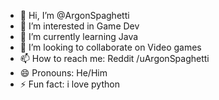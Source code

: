 - 👋 Hi, I’m @ArgonSpaghetti
- 👀 I’m interested in Game Dev
- 🌱 I’m currently learning Java
- 💞️ I’m looking to collaborate on Video games
- 📫 How to reach me: Reddit /uArgonSpaghetti
- 😄 Pronouns: He/Him
- ⚡ Fun fact: i love python

<!---
ArgonSpaghetti/ArgonSpaghetti is a ✨ special ✨ repository because its `README.md` (this file) appears on your GitHub profile.
You can click the Preview link to take a look at your changes.
--->
